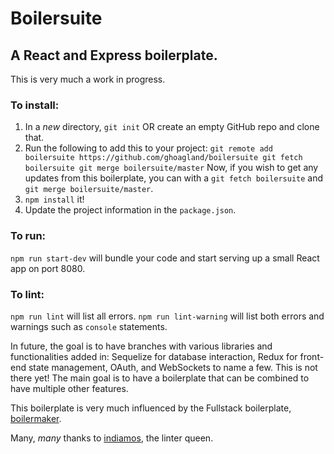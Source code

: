 # Boilersuite

## A React and Express boilerplate.

This is very much a work in progress.

### To install:

  1. In a _new_ directory, `git init` OR create an empty GitHub repo and clone that.
  2. Run the following to add this to your project: ```
    git remote add boilersuite https://github.com/ghoagland/boilersuite
    git fetch boilersuite
    git merge boilersuite/master
    ``` Now, if you wish to get any updates from this boilerplate, you can with a `git fetch boilersuite` and `git merge boilersuite/master`.
  3. `npm install` it!
  4. Update the project information in the `package.json`.

### To run:
  `npm run start-dev` will bundle your code and start serving up a small React app on port 8080.
  

### To lint: 
  `npm run lint` will list all errors. `npm run lint-warning` will list both errors and warnings such as `console` statements.
  

In future, the goal is to have branches with various libraries and functionalities added in: Sequelize for database interaction, Redux for front-end state management, OAuth, and WebSockets to name a few. This is not there yet! The main goal is to have a boilerplate that can be combined to have multiple other features.

This boilerplate is very much influenced by the Fullstack boilerplate, [boilermaker](https://github.com/fullstackacademy/boilermaker).

Many, _many_ thanks to [indiamos](https://github.com/indiamos), the linter queen.

